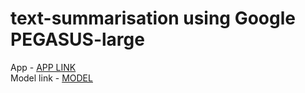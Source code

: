 # text-summarisation using Google PEGASUS-large

App  - [APP LINK](https://huggingface.co/spaces/sabre-code/pegasus-large-cnn-dailymail) <br>
Model link - [MODEL](https://huggingface.co/sabre-code/pegasus-large-cnn-dailymail-2)
